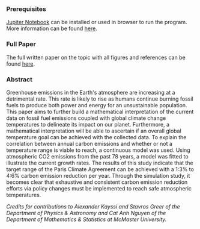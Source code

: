 ### Prerequisites 
[Jupiter Notebook](https://jupyter.org/) can be installed or used in browser to run the program. 
More information can be found [here](https://jupyter.org/try-jupyter/retro/notebooks/?path=notebooks/Intro.ipynb).

### Full Paper
The full written paper on the topic with all figures and references can be found [here](https://figshare.com/articles/journal_contribution/Modelling_Atmospheric_Carbon_Concentration_and_Global_Average_Temperature_Change/22961438). 

### Abstract
Greenhouse emissions in the Earth's atmosphere are increasing at a detrimental rate. This rate is likely to rise as humans continue burning fossil fuels to produce both
power and energy for an unsustainable population. This paper aims to further build a mathematical interpretation of the current data on fossil fuel emissions coupled with
global climate change temperatures to delineate its impact on our planet. Furthermore, a mathematical interpretation will be able to ascertain if an overall global temperature
goal can be achieved with the collected data. To explain the correlation between annual carbon emissions and whether or not a temperature range is viable to reach, a
continuous model was used. Using atmospheric CO2 emissions from the past 78 years, a model was fitted to illustrate the current growth rates. The results of this study
indicate that the target range of the Paris Climate Agreement can be achieved with a 1:3% to 4:6% carbon emission reduction per year. Through the simulation study,
it becomes clear that exhaustive and consistent carbon emission reduction efforts via policy changes must be implemented to reach safe atmospheric temperatures.

*Credits for contributions to Alexander Kayssi and Stavros Greer of the Department of Physics & Astronomy and Cat Anh Nguyen of the Department of Mathematics & Statistics at McMaster University.*
